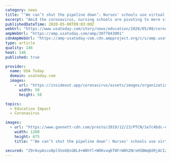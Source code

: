 ```yaml
---
category: news
title: "‘We can’t shut the pipeline down’: Nurses' schools use virtual patients amid coronavirus"
excerpt: "Amid the coronavirus, nursing schools are pivoting to more simulations, online classes to ensure students complete clinical on time to graduate."
publishedDateTime: 2020-05-08T09:03:00Z
webUrl: "https://www.usatoday.com/story/news/education/2020/05/08/cornoavirus-nurses-week-2020-nursing-school-online-classes/3077843001/"
ampWebUrl: "https://amp.usatoday.com/amp/3077843001"
cdnAmpWebUrl: "https://amp-usatoday-com.cdn.ampproject.org/c/s/amp.usatoday.com/amp/3077843001"
type: article
quality: 146
heat: 146
published: true

provider:
  name: USA Today
  domain: usatoday.com
  images:
    - url: "https://insideout.app/coronavirus/assets/images/organizations/usatoday.com-50x50.jpg"
      width: 50
      height: 50

topics:
  - Education Impact
  - Coronavirus

images:
  - url: "https://www.gannett-cdn.com/presto/2019/12/23/PTCN/1e7c4bdc-ebb5-4475-bacd-7ac0cbbef77d-2019_09_30_LPN_5263.JPG?auto=webp&crop=2399,1350,x0,y95&format=pjpg&width=1200"
    width: 1200
    height: 675
    title: "‘We can’t shut the pipeline down’: Nurses' schools use virtual patients amid coronavirus"

secured: "Z9rAvpAsco0pl5VoGQsGBL4+W0hYl+WOKvuq6T8FrW8h2NrxHSBWqQd9jACIazsnZ81GgJkRtJJOIdnCU1BEU8q4T5HArL6VbHSAKgZuQqFdF3Bz9oDPTdlJjZnQx8dtiTBXWgEi4TDQZSC+yojZrDkF5G9HAN6NoEaOzYSR2QwX4vuxCOtGAi/0t25O76mzYAcL+h5ws0kVW2pe2fxddLRy+OL4hibYE6DRttYgaNRrxb4kEFzeZwml8QQdHxHUkgMCZMuB6Je4Cn6r6E1gIDndb63S4iFQYww4AIGHH6so5Xqg0wkFRUm4ayNxNuwt;aqTRlPO1g9YZKnjLJ/4a9w=="
---
```


